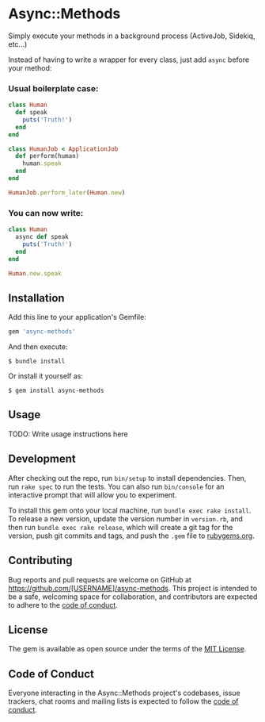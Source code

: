 # Async::Methods

Simply execute your methods in a background process (ActiveJob, Sidekiq, etc...)

Instead of having to write a wrapper for every class, just add `async` before your method:

### Usual boilerplate case:
```ruby
class Human
  def speak
    puts('Truth!')
  end
end

class HumanJob < ApplicationJob
  def perform(human)
    human.speak
  end
end

HumanJob.perform_later(Human.new)
```

### You can now write:
```ruby
class Human
  async def speak
    puts('Truth!')
  end
end

Human.new.speak
```

## Installation

Add this line to your application's Gemfile:

```ruby
gem 'async-methods'
```

And then execute:

    $ bundle install

Or install it yourself as:

    $ gem install async-methods

## Usage

TODO: Write usage instructions here

## Development

After checking out the repo, run `bin/setup` to install dependencies. Then, run `rake spec` to run the tests. You can also run `bin/console` for an interactive prompt that will allow you to experiment.

To install this gem onto your local machine, run `bundle exec rake install`. To release a new version, update the version number in `version.rb`, and then run `bundle exec rake release`, which will create a git tag for the version, push git commits and tags, and push the `.gem` file to [rubygems.org](https://rubygems.org).

## Contributing

Bug reports and pull requests are welcome on GitHub at https://github.com/[USERNAME]/async-methods. This project is intended to be a safe, welcoming space for collaboration, and contributors are expected to adhere to the [code of conduct](https://github.com/[USERNAME]/async-methods/blob/master/CODE_OF_CONDUCT.md).


## License

The gem is available as open source under the terms of the [MIT License](https://opensource.org/licenses/MIT).

## Code of Conduct

Everyone interacting in the Async::Methods project's codebases, issue trackers, chat rooms and mailing lists is expected to follow the [code of conduct](https://github.com/[USERNAME]/async-methods/blob/master/CODE_OF_CONDUCT.md).
